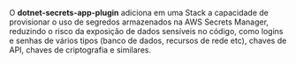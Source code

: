 O **dotnet-secrets-app-plugin** adiciona em uma Stack a capacidade de provisionar o uso de segredos armazenados na AWS Secrets Manager, reduzindo o risco da exposição de dados sensíveis no código, como logins e senhas de vários tipos (banco de dados, recursos de rede etc), chaves de API, chaves de criptografia e similares.
